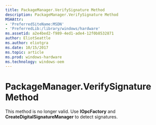 ```yaml
---
title: PackageManager.VerifySignature Method
description: PackageManager.VerifySignature Method
MSHAttr:
- 'PreferredSiteName:MSDN'
- 'PreferredLib:/library/windows/hardware'
ms.assetid: a2e4bed2-f989-4ed1-ade4-12f0b8532871
author: EliotSeattle
ms.author: eliotgra
ms.date: 10/15/2017
ms.topic: article
ms.prod: windows-hardware
ms.technology: windows-oem
---
```


# PackageManager.VerifySignature Method


This method is no longer valid. Use **IOpcFactory** and **CreateDigitalSignatureManager** to detect signatures.

 

 






